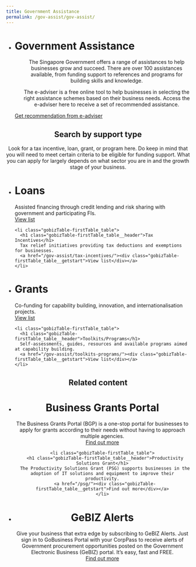 ```yaml
---
title: Government Assistance
permalink: /gov-assist/gov-assist/
---
```

<div class="gobizfinsup1Table">
  <ul class="gobizfinsup1Table-firstTable">
    <li class="gobizfinsup1Table-firstTable_table">
      <h1 class="gobizfinsup1Table-firstTable_table__header"><strong>Government Assistance</strong></h1>
      <ul class="gobizfinsup1Table-firstTable_table__options">
        <center><p>The Singapore Government offers a range of assistances to help businesses grow and succeed. There are over 100 assistances available, from funding support to references and programs for building skills and knowledge.</p>

<p>The e-adviser is a free online tool to help businesses in selecting the right assistance schemes based on their business needs. Access the e-adviser here to receive a set of recommended assistance.</p></center>
      </ul>
      <a href="https://ea-staging.l1t.molb.gov.sg/#/"><div class="gobizfinsup1Table-firstTable_table__getstart">Get recommendation from e-adviser</div></a>
    </li>
  </ul>
</div>

<center><h2>Search by support type</h2>

Look for a tax incentive, loan, grant, or program here. Do keep in mind that you will need to meet certain criteria to be eligible for funding support. What you can apply for largely depends on what sector you are in and the growth stage of your business.</center>


<div class="gobizTable">
  <ul class="gobizTable-firstTable">
    <li class="gobizTable-firstTable_table">
      <h1 class="gobizTable-firstTable_table__header">Loans</h1>
      Assisted financing through credit lending and risk sharing with government and participating FIs.
      <a href="/gov-assist/loans/"><div class="gobizTable-firstTable_table__getstart">View list</div></a>
    </li>

    <li class="gobizTable-firstTable_table">
      <h1 class="gobizTable-firstTable_table__header">Tax Incentives</h1>
      Tax relief initiatives providing tax deductions and exemptions for businesses.
      <a href="/gov-assist/tax-incentives/"><div class="gobizTable-firstTable_table__getstart">View list</div></a>
    </li>
  </ul>
</div>

<div class="gobizTable">
  <ul class="gobizTable-firstTable">
    <li class="gobizTable-firstTable_table">
      <h1 class="gobizTable-firstTable_table__header">Grants</h1>
      Co-funding for capability building, innovation, and internationalisation projects.
      <a href="/gov-assist/grants/"><div class="gobizTable-firstTable_table__getstart">View list</div></a>
    </li>

    <li class="gobizTable-firstTable_table">
      <h1 class="gobizTable-firstTable_table__header">Toolkits/Programs</h1>
      Self-assessments, guides, resources and available programs aimed at capability building.
      <a href="/gov-assist/toolkits-programs/"><div class="gobizTable-firstTable_table__getstart">View list</div></a>
    </li>
  </ul>
</div>

<center><h2>Related content</h2>

<div class="gobizTable">
  <ul class="gobizTable-firstTable">
    <li class="gobizTable-firstTable_table">
      <h1 class="gobizTable-firstTable_table__header">Business Grants Portal</h1>
      The Business Grants Portal (BGP) is a one-stop portal for businesses to apply for grants according to their needs without having to approach multiple agencies.
      <a href="Find out more"><div class="gobizTable-firstTable_table__getstart">Find out more</div></a>
    </li>

    <li class="gobizTable-firstTable_table">
      <h1 class="gobizTable-firstTable_table__header">Productivity Solutions Grant</h1>
      The Productivity Solutions Grant (PSG) supports businesses in the adoption of IT solutions and equipment to improve their productivity.
      <a href="/psg/"><div class="gobizTable-firstTable_table__getstart">Find out more</div></a>
    </li>
  </ul>
</div>

<div class="gobizTable">
  <ul class="gobizTable-firstTable">
    <li class="gobizTable-firstTable_table">
      <h1 class="gobizTable-firstTable_table__header">GeBIZ Alerts</h1>
      Give your business that extra edge by subscribing to GeBIZ Alerts. Just sign in to GoBusiness Portal with your CorpPass to receive alerts of Government procurement opportunities posted on the Government Electronic Business (GeBIZ) portal. It’s easy, fast and FREE.
      <a href="/gebiz-alerts/"><div class="gobizTable-firstTable_table__getstart">Find out more</div></a>
    </li>
  </ul>
</div>
